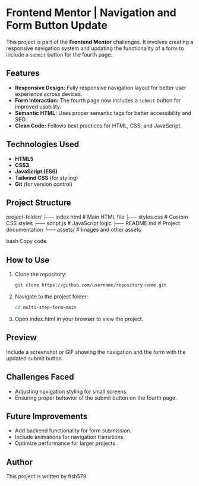 # Frontend Mentor | Navigation and Form Button Update

This project is part of the **Frontend Mentor** challenges. It involves creating a responsive navigation system and updating the functionality of a form to include a `submit` button for the fourth page.

## Features

- **Responsive Design:** Fully responsive navigation layout for better user experience across devices.
- **Form Interaction:** The fourth page now includes a `submit` button for improved usability.
- **Semantic HTML:** Uses proper semantic tags for better accessibility and SEO.
- **Clean Code:** Follows best practices for HTML, CSS, and JavaScript.

## Technologies Used

- **HTML5**
- **CSS3**
- **JavaScript (ES6)**
- **Tailwind CSS** (for styling)
- **Git** (for version control)

## Project Structure

project-folder/ ├── index.html # Main HTML file ├── styles.css # Custom CSS styles ├── script.js # JavaScript logic ├── README.md # Project documentation └── assets/ # Images and other assets

bash
Copy code

## How to Use

1. Clone the repository:
   ```bash
   git clone https://github.com/username/repository-name.git
   ```
2. Navigate to the project folder:
   ```bash
   cd multi-step-form-main
   ```
3. Open index.html in your browser to view the project.

## Preview
Include a screenshot or GIF showing the navigation and the form with the updated submit button.

## Challenges Faced
- Adjusting navigation styling for small screens.
- Ensuring proper behavior of the submit button on the fourth page.
## Future Improvements
- Add backend functionality for form submission.
- Include animations for navigation transitions.
- Optimize performance for larger projects.
## Author
This project is written by fish579.
